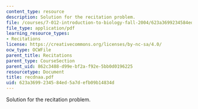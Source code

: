 ```yaml
---
content_type: resource
description: Solution for the recitation problem.
file: /courses/7-012-introduction-to-biology-fall-2004/623a3699234584ed5a7defb09b14834d_recdnaa.pdf
file_type: application/pdf
learning_resource_types:
- Recitations
license: https://creativecommons.org/licenses/by-nc-sa/4.0/
ocw_type: OCWFile
parent_title: Recitations
parent_type: CourseSection
parent_uid: 862c3488-d99e-bf2a-f92e-5bb0d0196225
resourcetype: Document
title: recdnaa.pdf
uid: 623a3699-2345-84ed-5a7d-efb09b14834d
---
```

Solution for the recitation problem.